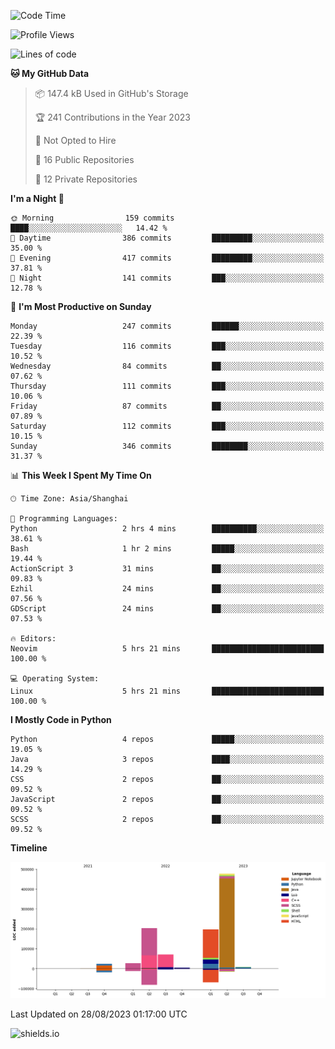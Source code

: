 <!--START_SECTION:waka-->
![Code Time](http://img.shields.io/badge/Code%20Time-328%20hrs%2027%20mins-blue)

![Profile Views](http://img.shields.io/badge/Profile%20Views-0-blue)

![Lines of code](https://img.shields.io/badge/From%20Hello%20World%20I%27ve%20Written-1.0%20million%20lines%20of%20code-blue)

**🐱 My GitHub Data** 

> 📦 147.4 kB Used in GitHub's Storage 
 > 
> 🏆 241 Contributions in the Year 2023
 > 
> 🚫 Not Opted to Hire
 > 
> 📜 16 Public Repositories 
 > 
> 🔑 12 Private Repositories 
 > 
**I'm a Night 🦉** 

```text
🌞 Morning                159 commits         ████░░░░░░░░░░░░░░░░░░░░░   14.42 % 
🌆 Daytime                386 commits         █████████░░░░░░░░░░░░░░░░   35.00 % 
🌃 Evening                417 commits         █████████░░░░░░░░░░░░░░░░   37.81 % 
🌙 Night                  141 commits         ███░░░░░░░░░░░░░░░░░░░░░░   12.78 % 
```
📅 **I'm Most Productive on Sunday** 

```text
Monday                   247 commits         ██████░░░░░░░░░░░░░░░░░░░   22.39 % 
Tuesday                  116 commits         ███░░░░░░░░░░░░░░░░░░░░░░   10.52 % 
Wednesday                84 commits          ██░░░░░░░░░░░░░░░░░░░░░░░   07.62 % 
Thursday                 111 commits         ███░░░░░░░░░░░░░░░░░░░░░░   10.06 % 
Friday                   87 commits          ██░░░░░░░░░░░░░░░░░░░░░░░   07.89 % 
Saturday                 112 commits         ███░░░░░░░░░░░░░░░░░░░░░░   10.15 % 
Sunday                   346 commits         ████████░░░░░░░░░░░░░░░░░   31.37 % 
```


📊 **This Week I Spent My Time On** 

```text
🕑︎ Time Zone: Asia/Shanghai

💬 Programming Languages: 
Python                   2 hrs 4 mins        ██████████░░░░░░░░░░░░░░░   38.61 % 
Bash                     1 hr 2 mins         █████░░░░░░░░░░░░░░░░░░░░   19.44 % 
ActionScript 3           31 mins             ██░░░░░░░░░░░░░░░░░░░░░░░   09.83 % 
Ezhil                    24 mins             ██░░░░░░░░░░░░░░░░░░░░░░░   07.56 % 
GDScript                 24 mins             ██░░░░░░░░░░░░░░░░░░░░░░░   07.53 % 

🔥 Editors: 
Neovim                   5 hrs 21 mins       █████████████████████████   100.00 % 

💻 Operating System: 
Linux                    5 hrs 21 mins       █████████████████████████   100.00 % 
```

**I Mostly Code in Python** 

```text
Python                   4 repos             █████░░░░░░░░░░░░░░░░░░░░   19.05 % 
Java                     3 repos             ████░░░░░░░░░░░░░░░░░░░░░   14.29 % 
CSS                      2 repos             ██░░░░░░░░░░░░░░░░░░░░░░░   09.52 % 
JavaScript               2 repos             ██░░░░░░░░░░░░░░░░░░░░░░░   09.52 % 
SCSS                     2 repos             ██░░░░░░░░░░░░░░░░░░░░░░░   09.52 % 
```



**Timeline**

![Lines of Code chart](https://raw.githubusercontent.com/kopp4/kopp4/main/assets/bar_graph.png)


 Last Updated on 28/08/2023 01:17:00 UTC
<!--END_SECTION:waka-->
![shields.io](https://img.shields.io/github/commit-activity/w/kopp4/kopp4?color=g&label=abusing%20bot&style=flat-square)
